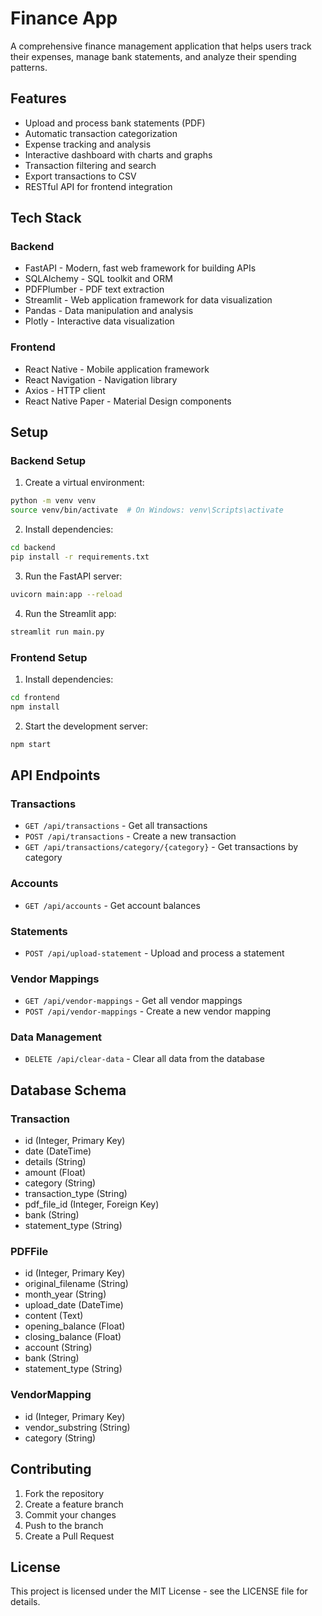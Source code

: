 # Finance App

A comprehensive finance management application that helps users track their expenses, manage bank statements, and analyze their spending patterns.

## Features

- Upload and process bank statements (PDF)
- Automatic transaction categorization
- Expense tracking and analysis
- Interactive dashboard with charts and graphs
- Transaction filtering and search
- Export transactions to CSV
- RESTful API for frontend integration

## Tech Stack

### Backend
- FastAPI - Modern, fast web framework for building APIs
- SQLAlchemy - SQL toolkit and ORM
- PDFPlumber - PDF text extraction
- Streamlit - Web application framework for data visualization
- Pandas - Data manipulation and analysis
- Plotly - Interactive data visualization

### Frontend
- React Native - Mobile application framework
- React Navigation - Navigation library
- Axios - HTTP client
- React Native Paper - Material Design components

## Setup

### Backend Setup

1. Create a virtual environment:
```bash
python -m venv venv
source venv/bin/activate  # On Windows: venv\Scripts\activate
```

2. Install dependencies:
```bash
cd backend
pip install -r requirements.txt
```

3. Run the FastAPI server:
```bash
uvicorn main:app --reload
```

4. Run the Streamlit app:
```bash
streamlit run main.py
```

### Frontend Setup

1. Install dependencies:
```bash
cd frontend
npm install
```

2. Start the development server:
```bash
npm start
```

## API Endpoints

### Transactions
- `GET /api/transactions` - Get all transactions
- `POST /api/transactions` - Create a new transaction
- `GET /api/transactions/category/{category}` - Get transactions by category

### Accounts
- `GET /api/accounts` - Get account balances

### Statements
- `POST /api/upload-statement` - Upload and process a statement

### Vendor Mappings
- `GET /api/vendor-mappings` - Get all vendor mappings
- `POST /api/vendor-mappings` - Create a new vendor mapping

### Data Management
- `DELETE /api/clear-data` - Clear all data from the database

## Database Schema

### Transaction
- id (Integer, Primary Key)
- date (DateTime)
- details (String)
- amount (Float)
- category (String)
- transaction_type (String)
- pdf_file_id (Integer, Foreign Key)
- bank (String)
- statement_type (String)

### PDFFile
- id (Integer, Primary Key)
- original_filename (String)
- month_year (String)
- upload_date (DateTime)
- content (Text)
- opening_balance (Float)
- closing_balance (Float)
- account (String)
- bank (String)
- statement_type (String)

### VendorMapping
- id (Integer, Primary Key)
- vendor_substring (String)
- category (String)

## Contributing

1. Fork the repository
2. Create a feature branch
3. Commit your changes
4. Push to the branch
5. Create a Pull Request

## License

This project is licensed under the MIT License - see the LICENSE file for details. 